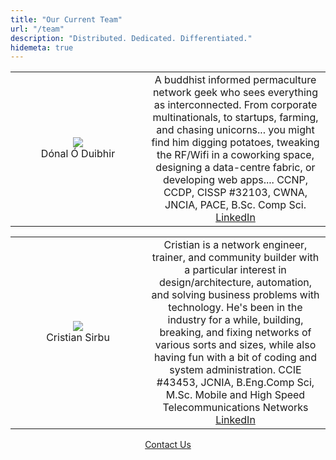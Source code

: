 ```yaml
---
title: "Our Current Team"
url: "/team"
description: "Distributed. Dedicated. Differentiated."
hidemeta: true
---
```


| | |
| :----:    |    :----:   |
| <div style="width:200px"><a target="_blank" href="https://linkedin.com/in/podomere"><img loading="lazy" class="img-fluid" src="/images/donal.png"></img></a></div>Dónal Ó Duibhir | A buddhist informed permaculture network geek who sees everything as interconnected. From corporate multinationals, to startups, farming, and chasing unicorns... you might find him digging potatoes, tweaking the RF/Wifi in a coworking space, designing a data-centre fabric, or developing web apps.... CCNP, CCDP, CISSP #32103, CWNA, JNCIA, PACE, B.Sc. Comp Sci.<br><a target="_blank" href="https://linkedin.com/in/podomere">LinkedIn</a> |

| | |
| :----:    |    :----:   |
| <div style="width:200px"><a target="_blank" href="https://www.linkedin.com/in/sirbucristian/"><img loading="lazy" class="img-fluid" src="/images/cristian.png"></img></a></div>  Cristian Sirbu| Cristian is a network engineer, trainer, and community builder with a particular interest in design/architecture, automation, and solving business problems with technology. He's been in the industry for a while, building, breaking, and fixing networks of various sorts and sizes, while also having fun with a bit of coding and system administration. CCIE #43453, JCNIA, B.Eng.Comp Sci, M.Sc. Mobile and High Speed Telecommunications Networks<br><a target="_blank" href="https://www.linkedin.com/in/sirbucristian/">LinkedIn</a> |

<center><a class="button" href="/contact" rel="noopener" title="Contact">
<span class="button-inner">Contact Us</span>
</a></center>
